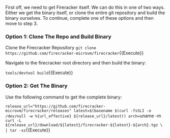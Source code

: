 First off, we need to get Fireracker itself. We can do this in one of two ways. Either we get the binary itself, or clone the entire git repository and build the binary ourselves. To continue, complete one of these options and then move to step 3.

### Option 1: Clone The Repo and Build Binary

Clone the Firecracker Repository
`git clone https://github.com/firecracker-microvm/firecracker`{{Execute}}

Navigate to the firecracker root directory and then build the binary:

`tools/devtool build`{{Execute}}

### Option 2: Get The Binary

Use the following command to get the complete binary:

`release_url="https://github.com/firecracker-microvm/firecracker/releases" latest=$(basename $(curl -fsSLI -o /dev/null -w %{url_effective} ${release_url}/latest)) arch=`uname -m` curl -L ${release_url}/download/${latest}/firecracker-${latest}-${arch}.tgz \ | tar -xz`{{Execute}}
